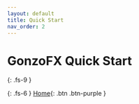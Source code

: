 ```yaml
---
layout: default
title: Quick Start
nav_order: 2
---
```

# GonzoFX Quick Start
{: .fs-9 }

{: .fs-6 }
[Home](https://madteapartygames.github.io/the-gonzo-docs/){: .btn .btn-purple }